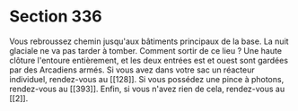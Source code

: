# Section 336

Vous rebroussez chemin jusqu'aux bâtiments principaux de la base. La nuit glaciale ne va pas tarder à tomber. Comment sortir de ce lieu ? Une haute clôture l'entoure entièrement, et les deux entrées est et ouest sont gardées par des Arcadiens armés. Si vous avez dans votre sac un réacteur individuel, rendez-vous au [[128]]. Si vous possédez une pince à photons, rendez-vous au [[393]]. Enfin, si vous n'avez rien de cela, rendez-vous au [[2]].